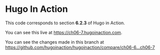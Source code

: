 Hugo In Action
===============

This code corresponds to section **6.2.3** of Hugo in Action.

You can see this live at https://ch06-7.hugoinaction.com.

You can see the changes made in this branch at https://github.com/hugoinaction/hugoinaction/compare/ch06-6...ch06-7

